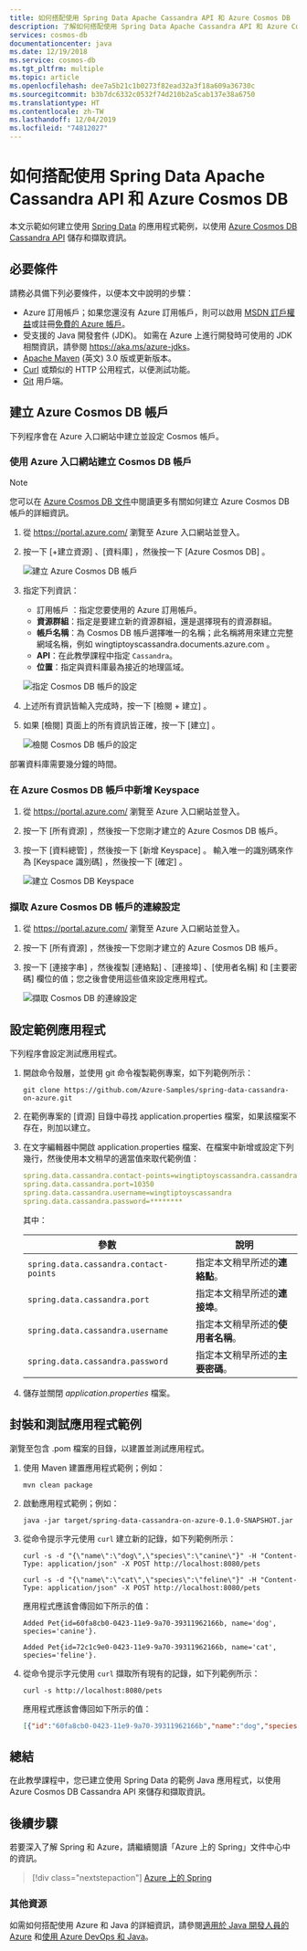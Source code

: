 ```yaml
---
title: 如何搭配使用 Spring Data Apache Cassandra API 和 Azure Cosmos DB
description: 了解如何搭配使用 Spring Data Apache Cassandra API 和 Azure Cosmos DB。
services: cosmos-db
documentationcenter: java
ms.date: 12/19/2018
ms.service: cosmos-db
ms.tgt_pltfrm: multiple
ms.topic: article
ms.openlocfilehash: dee7a5b21c1b0273f82ead32a3f18a609a36730c
ms.sourcegitcommit: b3b7dc6332c0532f74d210b2a5cab137e38a6750
ms.translationtype: HT
ms.contentlocale: zh-TW
ms.lasthandoff: 12/04/2019
ms.locfileid: "74812027"
---
```

# <a name="how-to-use-spring-data-apache-cassandra-api-with-azure-cosmos-db"></a>如何搭配使用 Spring Data Apache Cassandra API 和 Azure Cosmos DB

本文示範如何建立使用 [Spring Data] 的應用程式範例，以使用 [Azure Cosmos DB Cassandra API](/azure/cosmos-db/cassandra-introduction) 儲存和擷取資訊。

## <a name="prerequisites"></a>必要條件

請務必具備下列必要條件，以便本文中說明的步驟：

* Azure 訂用帳戶；如果您還沒有 Azure 訂用帳戶，則可以啟用 [MSDN 訂戶權益]或註冊[免費的 Azure 帳戶]。
* 受支援的 Java 開發套件 (JDK)。 如需在 Azure 上進行開發時可使用的 JDK 相關資訊，請參閱 <https://aka.ms/azure-jdks>。
* [Apache Maven](http://maven.apache.org/) \(英文\) 3.0 版或更新版本。
* [Curl](https://curl.haxx.se/) 或類似的 HTTP 公用程式，以便測試功能。
* [Git](https://git-scm.com/downloads) 用戶端。

## <a name="create-an-azure-cosmos-db-account"></a>建立 Azure Cosmos DB 帳戶

下列程序會在 Azure 入口網站中建立並設定 Cosmos 帳戶。

### <a name="create-a-cosmos-db-account-using-the-azure-portal"></a>使用 Azure 入口網站建立 Cosmos DB 帳戶

> [!NOTE]
> 
> 您可以在 [Azure Cosmos DB 文件](/azure/cosmos-db/)中閱讀更多有關如何建立 Azure Cosmos DB 帳戶的詳細資訊。

1. 從 <https://portal.azure.com/> 瀏覽至 Azure 入口網站並登入。

1. 按一下 [+建立資源]  、[資料庫]  ，然後按一下 [Azure Cosmos DB]  。

   ![建立 Azure Cosmos DB 帳戶][COSMOSDB01]

1. 指定下列資訊：

   - 訂用帳戶  ：指定您要使用的 Azure 訂用帳戶。
   - **資源群組**：指定是要建立新的資源群組，還是選擇現有的資源群組。
   - **帳戶名稱**：為 Cosmos DB 帳戶選擇唯一的名稱；此名稱將用來建立完整網域名稱，例如 wingtiptoyscassandra.documents.azure.com  。
   - **API**：在此教學課程中指定 `Cassandra`。
   - **位置**：指定與資料庫最為接近的地理區域。

   ![指定 Cosmos DB 帳戶的設定][COSMOSDB02]
   
1. 上述所有資訊皆輸入完成時，按一下 [檢閱 + 建立]  。

1. 如果 [檢閱] 頁面上的所有資訊皆正確，按一下 [建立]  。

   ![檢閱 Cosmos DB 帳戶的設定][COSMOSDB03]

部署資料庫需要幾分鐘的時間。

### <a name="add-a-keyspace-to-your-azure-cosmos-db-account"></a>在 Azure Cosmos DB 帳戶中新增 Keyspace

1. 從 <https://portal.azure.com/> 瀏覽至 Azure 入口網站並登入。

1. 按一下 [所有資源]  ，然後按一下您剛才建立的 Azure Cosmos DB 帳戶。

1. 按一下 [資料總管]  ，然後按一下 [新增 Keyspace]  。 輸入唯一的識別碼來作為 [Keyspace 識別碼]  ，然後按一下 [確定]  。

   ![建立 Cosmos DB Keyspace][COSMOSDB05]

### <a name="retrieve-the-connection-settings-for-your-azure-cosmos-db-account"></a>擷取 Azure Cosmos DB 帳戶的連線設定

1. 從 <https://portal.azure.com/> 瀏覽至 Azure 入口網站並登入。

1. 按一下 [所有資源]  ，然後按一下您剛才建立的 Azure Cosmos DB 帳戶。

1. 按一下 [連接字串]  ，然後複製 [連絡點]  、[連接埠]  、[使用者名稱]  和 [主要密碼]  欄位的值；您之後會使用這些值來設定應用程式。

   ![擷取 Cosmos DB 的連線設定][COSMOSDB06]

## <a name="configure-the-sample-application"></a>設定範例應用程式

下列程序會設定測試應用程式。

1. 開啟命令殼層，並使用 git 命令複製範例專案，如下列範例所示：

   ```shell
   git clone https://github.com/Azure-Samples/spring-data-cassandra-on-azure.git
   ```

1. 在範例專案的 [資源]  目錄中尋找 application.properties  檔案，如果該檔案不存在，則加以建立。

1. 在文字編輯器中開啟 application.properties  檔案、在檔案中新增或設定下列幾行，然後使用本文稍早的適當值來取代範例值：

   ```yaml
   spring.data.cassandra.contact-points=wingtiptoyscassandra.cassandra.cosmosdb.azure.com
   spring.data.cassandra.port=10350
   spring.data.cassandra.username=wingtiptoyscassandra
   spring.data.cassandra.password=********
   ```
   其中：

   | 參數 | 說明 |
   |---|---|
   | `spring.data.cassandra.contact-points` | 指定本文稍早所述的**連絡點**。 |
   | `spring.data.cassandra.port` | 指定本文稍早所述的**連接埠**。 |
   | `spring.data.cassandra.username` | 指定本文稍早所述的**使用者名稱**。 |
   | `spring.data.cassandra.password` | 指定本文稍早所述的**主要密碼**。 |

1. 儲存並關閉 *application.properties* 檔案。

## <a name="package-and-test-the-sample-application"></a>封裝和測試應用程式範例 

瀏覽至包含 .pom 檔案的目錄，以建置並測試應用程式。

1. 使用 Maven 建置應用程式範例；例如：

   ```shell
   mvn clean package
   ```

1. 啟動應用程式範例；例如：

   ```shell
   java -jar target/spring-data-cassandra-on-azure-0.1.0-SNAPSHOT.jar
   ```

1. 從命令提示字元使用 `curl` 建立新的記錄，如下列範例所示：

   ```shell
   curl -s -d "{\"name\":\"dog\",\"species\":\"canine\"}" -H "Content-Type: application/json" -X POST http://localhost:8080/pets

   curl -s -d "{\"name\":\"cat\",\"species\":\"feline\"}" -H "Content-Type: application/json" -X POST http://localhost:8080/pets
   ```

   應用程式應該會傳回如下所示的值：

   ```shell
   Added Pet{id=60fa8cb0-0423-11e9-9a70-39311962166b, name='dog', species='canine'}.

   Added Pet{id=72c1c9e0-0423-11e9-9a70-39311962166b, name='cat', species='feline'}.
   ```

1. 從命令提示字元使用 `curl` 擷取所有現有的記錄，如下列範例所示：

   ```shell
   curl -s http://localhost:8080/pets
   ```

   應用程式應該會傳回如下所示的值：

   ```json
   [{"id":"60fa8cb0-0423-11e9-9a70-39311962166b","name":"dog","species":"canine"},{"id":"72c1c9e0-0423-11e9-9a70-39311962166b","name":"cat","species":"feline"}]
   ```

## <a name="summary"></a>總結

在此教學課程中，您已建立使用 Spring Data 的範例 Java 應用程式，以使用 Azure Cosmos DB Cassandra API 來儲存和擷取資訊。

## <a name="next-steps"></a>後續步驟

若要深入了解 Spring 和 Azure，請繼續閱讀「Azure 上的 Spring」文件中心中的資訊。

> [!div class="nextstepaction"]
> [Azure 上的 Spring](/azure/java/spring-framework)

### <a name="additional-resources"></a>其他資源

如需如何搭配使用 Azure 和 Java 的詳細資訊，請參閱[適用於 Java 開發人員的 Azure] 和[使用 Azure DevOps 和 Java]。

<!-- URL List -->

[適用於 Java 開發人員的 Azure]: /azure/java/
[免費的 Azure 帳戶]: https://azure.microsoft.com/pricing/free-trial/
[使用 Azure DevOps 和 Java]: /azure/devops/
[MSDN 訂戶權益]: https://azure.microsoft.com/pricing/member-offers/msdn-benefits-details/
[Spring Boot]: http://projects.spring.io/spring-boot/
[Spring Data]: https://spring.io/projects/spring-data
[Spring Initializr]: https://start.spring.io/
[Spring Framework]: https://spring.io/

<!-- IMG List -->

[COSMOSDB01]: media/configure-spring-data-apache-cassandra-with-cosmos-db/create-cosmos-db-01.png
[COSMOSDB02]: media/configure-spring-data-apache-cassandra-with-cosmos-db/create-cosmos-db-02.png
[COSMOSDB03]: media/configure-spring-data-apache-cassandra-with-cosmos-db/create-cosmos-db-03.png
[COSMOSDB04]: media/configure-spring-data-apache-cassandra-with-cosmos-db/create-cosmos-db-04.png
[COSMOSDB05]: media/configure-spring-data-apache-cassandra-with-cosmos-db/create-cosmos-db-05.png
[COSMOSDB06]: media/configure-spring-data-apache-cassandra-with-cosmos-db/create-cosmos-db-06.png

